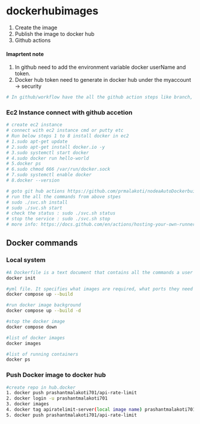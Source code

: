 # dockerhubimages

1.  Create the image
2.  Publish the image to docker hub
3.  Github actions

#### Imaprtent note

1.  In github need to add the environment variable docker userName and token.
2.  Docker hub token need to generate in docker hub under the myaccount -> security

```bash
# In github/workflow have the all the github action steps like branch, push to docker, docker credentials tags and context
```

### Ec2 Instance connect with github accetion

```bash
# create ec2 instance
# connect with ec2 instance cmd or putty etc
# Run below steps 1 to 8 install docker in ec2
# 1.sudo apt-get update
# 2.sudo apt-get install docker.io -y
# 3.sudo systemctl start docker
# 4.sudo docker run hello-world
# 5.docker ps
# 6.sudo chmod 666 /var/run/docker.sock
# 7.sudo systemctl enable docker
# 8.docker --version

# goto git hub actions https://github.com/prmalakoti/nodeaAutoDockerbuild/settings/actions/runners/new?arch=x64&os=linux
# run the all the commands from above stpes
# sudo ./svc.sh install
# sudo ./svc.sh start
# check the status : sudo ./svc.sh status
# stop the service : sudo ./svc.sh stop
# more info: https://docs.github.com/en/actions/hosting-your-own-runners/managing-self-hosted-runners/configuring-the-self-hosted-runner-application-as-a-service
```

## Docker commands

### Local system

```bash
#A Dockerfile is a text document that contains all the commands a user could call on the command line to assemble an image
docker init

#yml file. It specifies what images are required, what ports they need to expose, whether they have access to the host filesystem, what commands should be run when they start up, and so on
docker compose up --build

#run docker image background
docker compose up --build -d

#stop the docker image
docker compose down

#list of docker images
docker images

#list of running containers
docker ps
```

### Push Docker image to docker hub

```bash
#create repo in hub.docker
1. docker push prashantmalakoti701/api-rate-limit
2. docker login -u prashantmalakoti701
3. docker images
4. docker tag apiratelimit-server(local image name) prashantmalakoti701/api-rate-limit(hub created repo name)
5. docker push prashantmalakoti701/api-rate-limit
```
